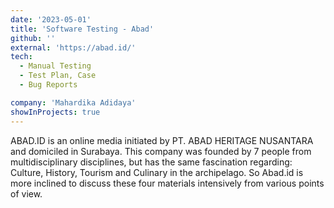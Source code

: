 ```yaml
---
date: '2023-05-01'
title: 'Software Testing - Abad'
github: ''
external: 'https://abad.id/'
tech:
  - Manual Testing
  - Test Plan, Case
  - Bug Reports

company: 'Mahardika Adidaya'
showInProjects: true
---
```


ABAD.ID is an online media initiated by PT. ABAD HERITAGE NUSANTARA and domiciled in Surabaya. This company was founded by 7 people from multidisciplinary disciplines, but has the same fascination regarding: Culture, History, Tourism and Culinary in the archipelago. So Abad.id is more inclined to discuss these four materials intensively from various points of view.
